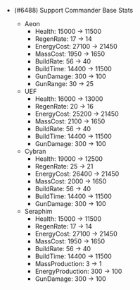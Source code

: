 - (#6488) Support Commander Base Stats

  - Aeon
    - Health: 15000 -> 11500
    - RegenRate: 17 -> 14
    - EnergyCost: 27100 -> 21450
    - MassCost: 1950 -> 1650
    - BuildRate: 56 -> 40
    - BuildTime: 14400 -> 11500
    - GunDamage: 300 -> 100
    - GunRange: 30 -> 25
  - UEF
    - Health: 16000 -> 13000
    - RegenRate: 20 -> 16
    - EnergyCost: 25200 -> 21450
    - MassCost: 2100 -> 1650
    - BuildRate: 56 -> 40
    - BuildTime: 14400 -> 11500
    - GunDamage: 300 -> 100
  - Cybran
    - Health: 19000 -> 12500
    - RegenRate: 25 -> 21
    - EnergyCost: 26400 -> 21450
    - MassCost: 2000 -> 1650
    - BuildRate: 56 -> 40
    - BuildTime: 14400 -> 11500
    - GunDamage: 300 -> 100
  - Seraphim
    - Health: 15000 -> 11500
    - RegenRate: 17 -> 14
    - EnergyCost: 27100 -> 21450
    - MassCost: 1950 -> 1650
    - BuildRate: 56 -> 40
    - BuildTime: 14400 -> 11500
    - MassProduction: 3 -> 1
    - EnergyProduction: 300 -> 100
    - GunDamage: 300 -> 100
